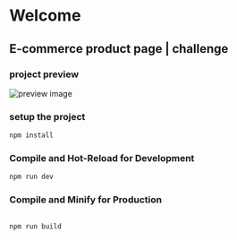# Welcome 

## E-commerce product page | challenge 

### project preview 

![preview image](https://res.cloudinary.com/dz209s6jk/image/upload/v1633619532/Challenges/bognvsqd34ueowkompeh.jpg)

### setup the project
```sh
npm install
```
### Compile and Hot-Reload for Development
```sh
npm run dev

```

### Compile and Minify for Production

```sh

npm run build

```
